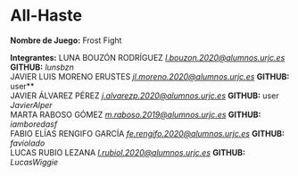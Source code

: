 # All-Haste
**Nombre de Juego:** Frost Fight </br>

**Integrantes:** LUNA BOUZÓN RODRÍGUEZ *l.bouzon.2020@alumnos.urjc.es* **GITHUB:** *lunsbzn*</br>
JAVIER LUIS MORENO ERUSTES *jl.moreno.2020@alumnos.urjc.es* **GITHUB:** user**</br>
JAVIER ÁLVAREZ PÉREZ *j.alvarezp.2020@alumnos.urjc.es* **GITHUB:** user *JavierAlper* </br>
MARTA RABOSO GÓMEZ *m.raboso.2019@alumnos.urjc.es* **GITHUB:** *iamboredasf*</br>
FABIO ELÍAS RENGIFO GARCÍA *fe.rengifo.2020@alumnos.urjc.es* **GITHUB:** *faviolado*</br>
LUCAS RUBIO LEZANA *l.rubiol.2020@alumnos.urjc.es*  **GITHUB:** *LucasWiggie*</br>

